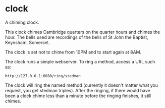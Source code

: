 # clock
A chiming clock.

This clock chimes Cambridge quarters on the quarter hours and chimes the hour.  The bells used are recordings of the bells of St John the Baptist, Keynsham, Somerset.

The clock is set not to chime from 10PM and to start again at 8AM.

The clock runs a simple webserver.  To ring a method, access a URL such as:

	http://127.0.0.1:8080/ring/stedman

The clock will ring the named method (currently it doesn't matter what you request, you get stedman triples).  After the ringing, if there would have been a clock chime less than a minute before the ringing finishes, it still chimes.

